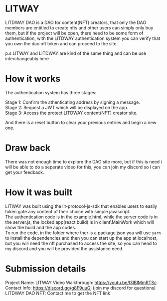 # LITWAY
LITDWAY DAO is a DAO for content(NFT) creators, that only the DAO members are entitled to create nfts and other users can simply only buy them, but if the project will be open, there need to be some form of authentication, with the LITDWAY authentication system you can verify that you own the dao nft token and can proceed to the site.   
  
p.s LITWAY and LITDWAY are kind of the same thing and can be use interchangeably here
# How it works
The authentication system has three stages:  
  
Stage 1: Confirm the athenticating address by signing a message.  
Stage 2: Request a JWT which will be displayed on the app.  
Stage 3: Access the protect LITDWAY content(NFT) creator site.    
    
And there is a reset button to clear your previous entries and begin a new one.  
# Draw back  
There was not enough time to explore the DAO site more, but if this is need i will be able to do a seperate video for this, you can join my discord so i can get your feedback.  
# How it was built  
LITWAY was built using the lit-protocol-js-sdk that enables users to easily token gate any content of their choice with simple javascript.  
The authentication code is in the example.html, while the server code is in the server.js, the locked app(react build) is in client\MainWork which will show the build and the app codes.  
To run the code, in the folder where ther is a package.json you will use `yarn` to install the dependencies and then you can start up the app at localhost, but you will need the nft purchased to access the site, so you can head to my discord and you will be provided the assistance need.  

# Submission details  
Project Name: LITWAY
Video Walkthrough: https://youtu.be/l3IBIMmRTSc  
Contact Info: https://discord.gg/g8F9uuGj (join my discord for questions)   
LITDWAY DAO NFT: Contact me to get the NFT link 


 


